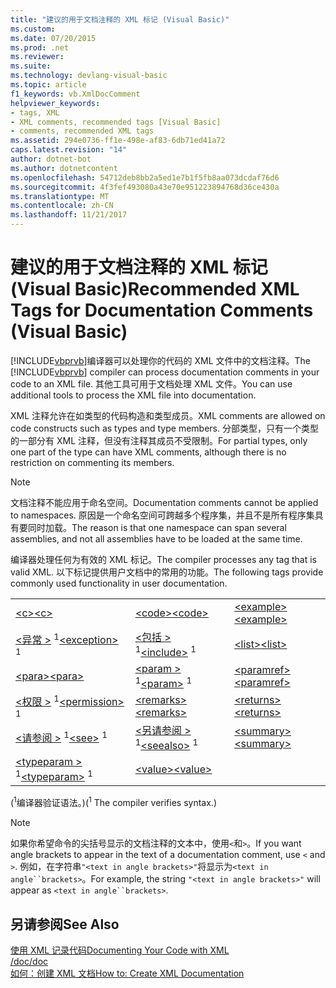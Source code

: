 ```yaml
---
title: "建议的用于文档注释的 XML 标记 (Visual Basic)"
ms.custom: 
ms.date: 07/20/2015
ms.prod: .net
ms.reviewer: 
ms.suite: 
ms.technology: devlang-visual-basic
ms.topic: article
f1_keywords: vb.XmlDocComment
helpviewer_keywords:
- tags, XML
- XML comments, recommended tags [Visual Basic]
- comments, recommended XML tags
ms.assetid: 294e0736-ff1e-498e-af83-6db71ed41a72
caps.latest.revision: "14"
author: dotnet-bot
ms.author: dotnetcontent
ms.openlocfilehash: 54712deb8bb2a5ed1e7b1f5fb8aa073dcdaf76d6
ms.sourcegitcommit: 4f3fef493080a43e70e951223894768d36ce430a
ms.translationtype: MT
ms.contentlocale: zh-CN
ms.lasthandoff: 11/21/2017
---
```

# <a name="recommended-xml-tags-for-documentation-comments-visual-basic"></a><span data-ttu-id="d6410-102">建议的用于文档注释的 XML 标记 (Visual Basic)</span><span class="sxs-lookup"><span data-stu-id="d6410-102">Recommended XML Tags for Documentation Comments (Visual Basic)</span></span>
<span data-ttu-id="d6410-103">[!INCLUDE[vbprvb](~/includes/vbprvb-md.md)]编译器可以处理你的代码的 XML 文件中的文档注释。</span><span class="sxs-lookup"><span data-stu-id="d6410-103">The [!INCLUDE[vbprvb](~/includes/vbprvb-md.md)] compiler can process documentation comments in your code to an XML file.</span></span> <span data-ttu-id="d6410-104">其他工具可用于文档处理 XML 文件。</span><span class="sxs-lookup"><span data-stu-id="d6410-104">You can use additional tools to process the XML file into documentation.</span></span>  
  
 <span data-ttu-id="d6410-105">XML 注释允许在如类型的代码构造和类型成员。</span><span class="sxs-lookup"><span data-stu-id="d6410-105">XML comments are allowed on code constructs such as types and type members.</span></span> <span data-ttu-id="d6410-106">分部类型，只有一个类型的一部分有 XML 注释，但没有注释其成员不受限制。</span><span class="sxs-lookup"><span data-stu-id="d6410-106">For partial types, only one part of the type can have XML comments, although there is no restriction on commenting its members.</span></span>  
  
> [!NOTE]
>  <span data-ttu-id="d6410-107">文档注释不能应用于命名空间。</span><span class="sxs-lookup"><span data-stu-id="d6410-107">Documentation comments cannot be applied to namespaces.</span></span> <span data-ttu-id="d6410-108">原因是一个命名空间可跨越多个程序集，并且不是所有程序集具有要同时加载。</span><span class="sxs-lookup"><span data-stu-id="d6410-108">The reason is that one namespace can span several assemblies, and not all assemblies have to be loaded at the same time.</span></span>  
  
 <span data-ttu-id="d6410-109">编译器处理任何为有效的 XML 标记。</span><span class="sxs-lookup"><span data-stu-id="d6410-109">The compiler processes any tag that is valid XML.</span></span> <span data-ttu-id="d6410-110">以下标记提供用户文档中的常用的功能。</span><span class="sxs-lookup"><span data-stu-id="d6410-110">The following tags provide commonly used functionality in user documentation.</span></span>  
  
||||  
|---|---|---|  
|[<span data-ttu-id="d6410-111">\<c></span><span class="sxs-lookup"><span data-stu-id="d6410-111">\<c></span></span>](../../../visual-basic/language-reference/xmldoc/c.md)|[<span data-ttu-id="d6410-112">\<code></span><span class="sxs-lookup"><span data-stu-id="d6410-112">\<code></span></span>](../../../visual-basic/language-reference/xmldoc/code.md)|[<span data-ttu-id="d6410-113">\<example></span><span class="sxs-lookup"><span data-stu-id="d6410-113">\<example></span></span>](../../../visual-basic/language-reference/xmldoc/example.md)|  
|<span data-ttu-id="d6410-114">[\<异常 >](../../../visual-basic/language-reference/xmldoc/exception.md) <sup>1</sup></span><span class="sxs-lookup"><span data-stu-id="d6410-114">[\<exception>](../../../visual-basic/language-reference/xmldoc/exception.md) <sup>1</sup></span></span>|<span data-ttu-id="d6410-115">[\<包括 >](../../../visual-basic/language-reference/xmldoc/include.md) <sup>1</sup></span><span class="sxs-lookup"><span data-stu-id="d6410-115">[\<include>](../../../visual-basic/language-reference/xmldoc/include.md) <sup>1</sup></span></span>|[<span data-ttu-id="d6410-116">\<list></span><span class="sxs-lookup"><span data-stu-id="d6410-116">\<list></span></span>](../../../visual-basic/language-reference/xmldoc/list.md)|  
|[<span data-ttu-id="d6410-117">\<para></span><span class="sxs-lookup"><span data-stu-id="d6410-117">\<para></span></span>](../../../visual-basic/language-reference/xmldoc/para.md)|<span data-ttu-id="d6410-118">[\<param >](../../../visual-basic/language-reference/xmldoc/param.md) <sup>1</sup></span><span class="sxs-lookup"><span data-stu-id="d6410-118">[\<param>](../../../visual-basic/language-reference/xmldoc/param.md) <sup>1</sup></span></span>|[<span data-ttu-id="d6410-119">\<paramref></span><span class="sxs-lookup"><span data-stu-id="d6410-119">\<paramref></span></span>](../../../visual-basic/language-reference/xmldoc/paramref.md)|  
|<span data-ttu-id="d6410-120">[\<权限 >](../../../visual-basic/language-reference/xmldoc/permission.md) <sup>1</sup></span><span class="sxs-lookup"><span data-stu-id="d6410-120">[\<permission>](../../../visual-basic/language-reference/xmldoc/permission.md) <sup>1</sup></span></span>|[<span data-ttu-id="d6410-121">\<remarks></span><span class="sxs-lookup"><span data-stu-id="d6410-121">\<remarks></span></span>](../../../visual-basic/language-reference/xmldoc/remarks.md)|[<span data-ttu-id="d6410-122">\<returns></span><span class="sxs-lookup"><span data-stu-id="d6410-122">\<returns></span></span>](../../../visual-basic/language-reference/xmldoc/returns.md)|  
|<span data-ttu-id="d6410-123">[\<请参阅 >](../../../visual-basic/language-reference/xmldoc/see.md) <sup>1</sup></span><span class="sxs-lookup"><span data-stu-id="d6410-123">[\<see>](../../../visual-basic/language-reference/xmldoc/see.md) <sup>1</sup></span></span>|<span data-ttu-id="d6410-124">[\<另请参阅 >](../../../visual-basic/language-reference/xmldoc/seealso.md) <sup>1</sup></span><span class="sxs-lookup"><span data-stu-id="d6410-124">[\<seealso>](../../../visual-basic/language-reference/xmldoc/seealso.md) <sup>1</sup></span></span>|[<span data-ttu-id="d6410-125">\<summary></span><span class="sxs-lookup"><span data-stu-id="d6410-125">\<summary></span></span>](../../../visual-basic/language-reference/xmldoc/summary.md)|  
|<span data-ttu-id="d6410-126">[\<typeparam >](../../../visual-basic/language-reference/xmldoc/typeparam.md) <sup>1</sup></span><span class="sxs-lookup"><span data-stu-id="d6410-126">[\<typeparam>](../../../visual-basic/language-reference/xmldoc/typeparam.md) <sup>1</sup></span></span>|[<span data-ttu-id="d6410-127">\<value></span><span class="sxs-lookup"><span data-stu-id="d6410-127">\<value></span></span>](../../../visual-basic/language-reference/xmldoc/value.md)||  
  
 <span data-ttu-id="d6410-128">(<sup>1</sup>编译器验证语法。)</span><span class="sxs-lookup"><span data-stu-id="d6410-128">(<sup>1</sup> The compiler verifies syntax.)</span></span>  
  
> [!NOTE]
>  <span data-ttu-id="d6410-129">如果你希望命令的尖括号显示的文档注释的文本中，使用`<`和`>`。</span><span class="sxs-lookup"><span data-stu-id="d6410-129">If you want angle brackets to appear in the text of a documentation comment, use `<` and `>`.</span></span> <span data-ttu-id="d6410-130">例如，在字符串`"<text in angle brackets>"`将显示为`<text in angle``brackets>`。</span><span class="sxs-lookup"><span data-stu-id="d6410-130">For example, the string `"<text in angle brackets>"` will appear as `<text in angle``brackets>`.</span></span>  
  
## <a name="see-also"></a><span data-ttu-id="d6410-131">另请参阅</span><span class="sxs-lookup"><span data-stu-id="d6410-131">See Also</span></span>  
 [<span data-ttu-id="d6410-132">使用 XML 记录代码</span><span class="sxs-lookup"><span data-stu-id="d6410-132">Documenting Your Code with XML</span></span>](../../../visual-basic/programming-guide/program-structure/documenting-your-code-with-xml.md)  
 [<span data-ttu-id="d6410-133">/doc</span><span class="sxs-lookup"><span data-stu-id="d6410-133">/doc</span></span>](../../../visual-basic/reference/command-line-compiler/doc.md)  
 [<span data-ttu-id="d6410-134">如何：创建 XML 文档</span><span class="sxs-lookup"><span data-stu-id="d6410-134">How to: Create XML Documentation</span></span>](../../../visual-basic/programming-guide/program-structure/how-to-create-xml-documentation.md)
